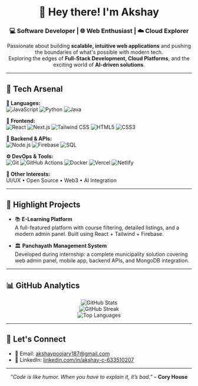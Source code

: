 <h1 align="center">👋 Hey there! I'm Akshay</h1>
<h3 align="center">💻 Software Developer | 🌐 Web Enthusiast | ☁️ Cloud Explorer</h3>

<p align="center">
  Passionate about building <strong>scalable, intuitive web applications</strong> and pushing the boundaries of what's possible with modern tech.<br/>
  Exploring the edges of <strong>Full-Stack Development, Cloud Platforms</strong>, and the exciting world of <strong>AI-driven solutions</strong>.
</p>

---

## 🧰 Tech Arsenal

**🧠 Languages:**  
![JavaScript](https://img.shields.io/badge/-JavaScript-F7DF1E?style=flat&logo=javascript&logoColor=black)
![Python](https://img.shields.io/badge/-Python-3776AB?style=flat&logo=python&logoColor=white)
![Java](https://img.shields.io/badge/-Java-007396?style=flat&logo=java&logoColor=white)

**🎨 Frontend:**  
![React](https://img.shields.io/badge/-React-61DAFB?style=flat&logo=react&logoColor=black)
![Next.js](https://img.shields.io/badge/-Next.js-000000?style=flat&logo=nextdotjs&logoColor=white)
![Tailwind CSS](https://img.shields.io/badge/-TailwindCSS-38B2AC?style=flat&logo=tailwind-css&logoColor=white)
![HTML5](https://img.shields.io/badge/-HTML5-E34F26?style=flat&logo=html5&logoColor=white)
![CSS3](https://img.shields.io/badge/-CSS3-1572B6?style=flat&logo=css3&logoColor=white)

**🔧 Backend & APIs:**  
![Node.js](https://img.shields.io/badge/-Node.js-339933?style=flat&logo=nodedotjs&logoColor=white)
![Firebase](https://img.shields.io/badge/-Firebase-FFCA28?style=flat&logo=firebase&logoColor=black)
![SQL](https://img.shields.io/badge/-SQL-4479A1?style=flat&logo=postgresql&logoColor=white)

**⚙️ DevOps & Tools:**  
![Git](https://img.shields.io/badge/-Git-F05032?style=flat&logo=git&logoColor=white)
![GitHub Actions](https://img.shields.io/badge/-GitHub_Actions-2088FF?style=flat&logo=github-actions&logoColor=white)
![Docker](https://img.shields.io/badge/-Docker-2496ED?style=flat&logo=docker&logoColor=white)
![Vercel](https://img.shields.io/badge/-Vercel-000000?style=flat&logo=vercel&logoColor=white)
![Netlify](https://img.shields.io/badge/-Netlify-00C7B7?style=flat&logo=netlify&logoColor=white)

**🌱 Other Interests:**  
UI/UX • Open Source • Web3 • AI Integration

---

## 🚀 Highlight Projects

- 📚 **E-Learning Platform**  
  A full-featured platform with course filtering, detailed listings, and a modern admin panel. Built using React + Tailwind + Firebase.

- 🏛 **Panchayath Management System**  
  Developed during internship: a complete municipality solution covering web admin panel, mobile app, backend APIs, and MongoDB integration.

---

## 📊 GitHub Analytics

<p align="center">
  <img src="https://github-readme-stats.vercel.app/api?username=akshaypoojary187&show_icons=true&theme=radical" alt="GitHub Stats" />
  <br/>
  <img src="https://github-readme-streak-stats.herokuapp.com?user=akshaypoojary187&theme=radical" alt="GitHub Streak" />
  <br/>
  <img src="https://github-readme-stats.vercel.app/api/top-langs/?username=akshaypoojary187&layout=compact&theme=radical" alt="Top Languages" />
</p>

---

## 🤝 Let's Connect

- 📧 Email: [akshaypoojary187@gmail.com](mailto:akshaypoojary187@gmail.com)  
- 💼 LinkedIn: [linkedin.com/in/akshay-c-633510207](https://www.linkedin.com/in/akshay-c-633510207)

---

<p align="center">
  <em>“Code is like humor. When you have to explain it, it’s bad.”</em> – <strong>Cory House</strong>
</p>
